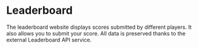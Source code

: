 # Leaderboard
 The leaderboard website displays scores submitted by different players. It also allows you to submit your score. All data is preserved thanks to the external Leaderboard API service.
